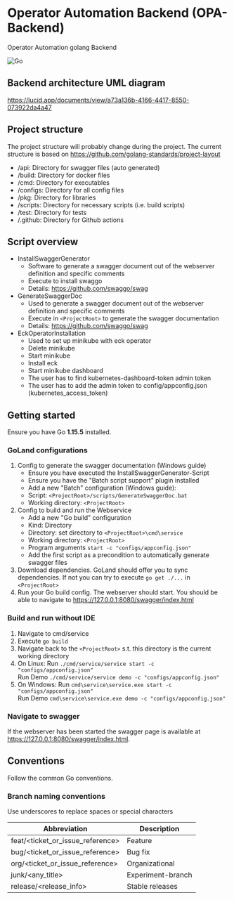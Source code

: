# Operator Automation Backend (OPA-Backend)
Operator Automation golang Backend

![Go](https://github.com/evoila/devoilapers-backend/workflows/Go/badge.svg)

## Backend architecture UML diagram
https://lucid.app/documents/view/a73a136b-4166-4417-8550-073922da4a47


## Project structure
The project structure will probably change during the project.
The current structure is based on https://github.com/golang-standards/project-layout

- /api: Directory for swagger files (auto generated)
- /build: Directory for docker files
- /cmd: Directory for executables
- /configs: Directory for all config files
- /pkg: Directory for libraries
- /scripts: Directory for necessary scripts (i.e. build scripts)
- /test: Directory for tests
- /.github: Directory for Github actions

## Script overview
- InstallSwaggerGenerator 
    - Software to generate a swagger document out of the webserver definition and specific comments
    - Execute to install swaggo 
    - Details: https://github.com/swaggo/swag
- GenerateSwaggerDoc 
    - Used to generate a swagger document out of the webserver definition and specific comments
    - Execute in `<ProjectRoot>` to generate the swagger documentation  
    - Details: https://github.com/swaggo/swag
- EckOperatorInstallation 
    - Used to set up minikube with eck operator
    - Delete minikube
    - Start minikube
    - Install eck
    - Start minikube dashboard
    - The user has to find kubernetes-dashboard-token admin token
    - The user has to add the admin token to config/appconfig.json (kubernetes_access_token)

## Getting started
Ensure you have Go **1.15.5** installed.

### GoLand configurations 
1. Config to generate the swagger documentation (Windows guide)
    - Ensure you have executed the InstallSwaggerGenerator-Script
    - Ensure you have the "Batch script support" plugin installed
    - Add a new "Batch" configuration (Windows guide):
    - Script: `<ProjectRoot>/scripts/GenerateSwaggerDoc.bat`
    - Working directory: `<ProjectRoot>`
2. Config to build and run the Webservice 
    - Add a new "Go build" configuration
    - Kind: Directory
    - Directory: set directory to `<ProjectRoot>\cmd\service`
    - Working directory: `<ProjectRoot>`
    - Program arguments `start -c "configs/appconfig.json"`
    - Add the first script as a precondition to automatically generate swagger files
4. Download dependencies. GoLand should offer you to sync dependencies. If not you can try to execute `go get ./...` in `<ProjectRoot>`
5. Run your Go build config. The webserver should start. You should be able to navigate to https://127.0.0.1:8080/swagger/index.html

### Build and run without IDE
1. Navigate to cmd/service
2. Execute `go build`
3. Navigate back to the `<ProjectRoot>` s.t. this directory is the current working directory
4. On Linux: Run `./cmd/service/service start -c "configs/appconfig.json"`  
             Run Demo `./cmd/service/service demo -c "configs/appconfig.json"`
5. On Windows: Run `cmd\service\service.exe start -c "configs/appconfig.json"`  
               Run Demo `cmd\service\service.exe demo -c "configs/appconfig.json"`

### Navigate to swagger
If the webserver has been started the swagger page is available at https://127.0.0.1:8080/swagger/index.html.

## Conventions
Follow the common Go conventions. 

### Branch naming conventions
Use underscores to replace spaces or special characters

| Abbreviation                        | Description            |
| ------------                        | -----------            |
| feat/<ticket_or_issue_reference>    | Feature                |       
| bug/<ticket_or_issue_reference>     | Bug fix                |
| org/<ticket_or_issue_reference>     | Organizational         |
| junk/<any_title>                    | Experiment-branch      |
| release/<release_info>              | Stable releases        |

